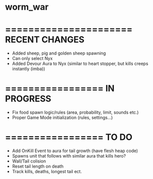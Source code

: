 # worm_war

======================
RECENT CHANGES
======================

- Added sheep, pig and golden sheep spawning 
- Can only select Nyx
- Added Devour Aura to Nyx (similar to heart stopper, but kills creeps instantly (imba))


=================
IN PROGRESS
=================

- Fix food spawn logic/rules (area, probability, limit, sounds etc.)
- Proper Game Mode initialization (rules, settings...)



=================
TO DO
=================

- Add OnKill Event to aura for tail growth (have flesh heap code)
- Spawns unit that follows with similar aura that kills hero?
- Wall/Tail colision
- Reset tail length on death
- Track kills, deaths, longest tail ect.